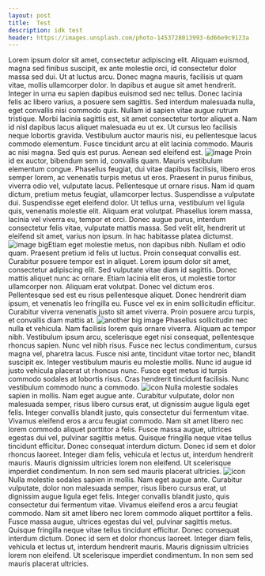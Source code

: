 ```yaml
---
layout: post
title:  Test
description: idk test
header: https://images.unsplash.com/photo-1453728013993-6d66e9c9123a
---
```

Lorem ipsum dolor sit amet, consectetur adipiscing elit. Aliquam euismod, magna sed finibus suscipit, ex ante molestie orci, id consectetur dolor massa sed dui. Ut at luctus arcu. Donec magna mauris, facilisis ut quam vitae, mollis ullamcorper dolor. In dapibus et augue sit amet hendrerit. Integer in urna eu sapien dapibus euismod sed nec tellus. Donec lacinia felis ac libero varius, a posuere sem sagittis. Sed interdum malesuada nulla, eget convallis nisi commodo quis. Nullam id sapien vitae augue rutrum tristique. Morbi lacinia sagittis est, sit amet consectetur tortor aliquet a. Nam id nisl dapibus lacus aliquet malesuada eu ut ex. Ut cursus leo facilisis neque lobortis gravida. Vestibulum auctor mauris nisi, eu pellentesque lacus commodo elementum. Fusce tincidunt arcu at elit lacinia commodo. Mauris ac nisi magna. Sed quis est purus. Aenean sed eleifend est.
![image](https://cdn.pixabay.com/photo/2015/04/23/22/00/tree-736885__480.jpg)
Proin id ex auctor, bibendum sem id, convallis quam. Mauris vestibulum elementum congue. Phasellus feugiat, dui vitae dapibus facilisis, libero eros semper lorem, ac venenatis turpis metus ut eros. Praesent in purus finibus, viverra odio vel, vulputate lacus. Pellentesque ut ornare risus. Nam id quam dictum, pretium metus feugiat, ullamcorper lectus. Suspendisse a vulputate dui. Suspendisse eget eleifend dolor. Ut tellus urna, vestibulum vel ligula quis, venenatis molestie elit. Aliquam erat volutpat. Phasellus lorem massa, lacinia vel viverra eu, tempor et orci. Donec augue purus, interdum consectetur felis vitae, vulputate mattis massa. Sed velit elit, hendrerit ut eleifend sit amet, varius non ipsum. In hac habitasse platea dictumst.
![image big](https://img-19.ccm2.net/cI8qqj-finfDcmx6jMK6Vr-krEw=/1500x/smart/b829396acc244fd484c5ddcdcb2b08f3/ccmcms-commentcamarche/20494859.jpg)Etiam eget molestie metus, non dapibus nibh. Nullam et odio quam. Praesent pretium id felis ut luctus. Proin consequat convallis est. Curabitur posuere tempor est in aliquet. Lorem ipsum dolor sit amet, consectetur adipiscing elit. Sed vulputate vitae diam id sagittis. Donec mattis aliquet nunc ac ornare. Etiam lacinia elit eros, ut molestie tortor ullamcorper non. Aliquam erat volutpat. Donec vel dictum eros. Pellentesque sed est eu risus pellentesque aliquet. Donec hendrerit diam ipsum, et venenatis leo fringilla eu. Fusce vel ex in enim sollicitudin efficitur. Curabitur viverra venenatis justo sit amet viverra. Proin posuere arcu turpis, et convallis diam mattis at.
![another big image](https://helpx.adobe.com/content/dam/help/en/photoshop/using/convert-color-image-black-white/jcr_content/main-pars/before_and_after/image-before/Landscape-Color.jpg)
Phasellus sollicitudin nec nulla et vehicula. Nam facilisis lorem quis ornare viverra. Aliquam ac tempor nibh. Vestibulum ipsum arcu, scelerisque eget nisi consequat, pellentesque rhoncus sapien. Nunc vel nibh risus. Fusce nec lectus condimentum, cursus magna vel, pharetra lacus. Fusce nisi ante, tincidunt vitae tortor nec, blandit suscipit ex. Integer vestibulum mauris eu molestie mollis. Nunc id augue id justo vehicula placerat ut rhoncus nunc. Fusce eget metus id turpis commodo sodales at lobortis risus. Cras hendrerit tincidunt facilisis. Nunc vestibulum commodo nunc a commodo.
![icon](https://encrypted-tbn0.gstatic.com/images?q=tbn:ANd9GcSqPEV0wW2o2xHK-oRPlMOK2w_YER_6IokkmQ&usqp=CAU)
Nulla molestie sodales sapien in mollis. Nam eget augue ante. Curabitur vulputate, dolor non malesuada semper, risus libero cursus erat, ut dignissim augue ligula eget felis. Integer convallis blandit justo, quis consectetur dui fermentum vitae. Vivamus eleifend eros a arcu feugiat commodo. Nam sit amet libero nec lorem commodo aliquet porttitor a felis. Fusce massa augue, ultrices egestas dui vel, pulvinar sagittis metus. Quisque fringilla neque vitae tellus tincidunt efficitur. Donec consequat interdum dictum. Donec id sem et dolor rhoncus laoreet. Integer diam felis, vehicula et lectus ut, interdum hendrerit mauris. Mauris dignissim ultricies lorem non eleifend. Ut scelerisque imperdiet condimentum. In non sem sed mauris placerat ultricies.
![icon](https://encrypted-tbn0.gstatic.com/images?q=tbn:ANd9GcSqPEV0wW2o2xHK-oRPlMOK2w_YER_6IokkmQ&usqp=CAU)
Nulla molestie sodales sapien in mollis. Nam eget augue ante. Curabitur vulputate, dolor non malesuada semper, risus libero cursus erat, ut dignissim augue ligula eget felis. Integer convallis blandit justo, quis consectetur dui fermentum vitae. Vivamus eleifend eros a arcu feugiat commodo. Nam sit amet libero nec lorem commodo aliquet porttitor a felis. Fusce massa augue, ultrices egestas dui vel, pulvinar sagittis metus. Quisque fringilla neque vitae tellus tincidunt efficitur. Donec consequat interdum dictum. Donec id sem et dolor rhoncus laoreet. Integer diam felis, vehicula et lectus ut, interdum hendrerit mauris. Mauris dignissim ultricies lorem non eleifend. Ut scelerisque imperdiet condimentum. In non sem sed mauris placerat ultricies.

